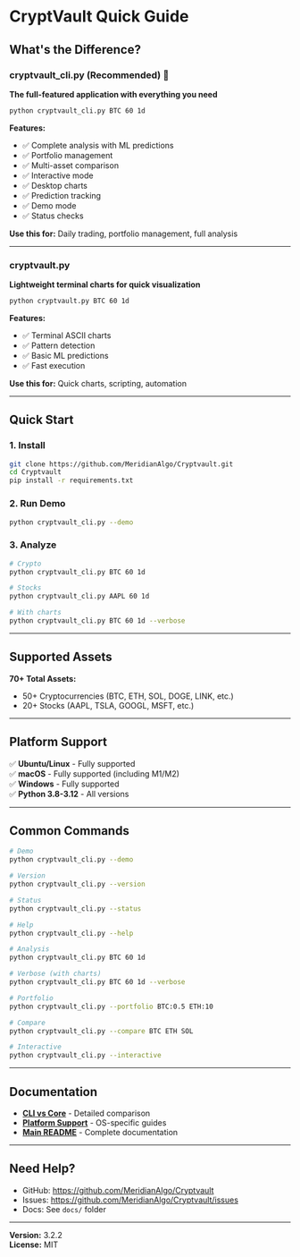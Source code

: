 # CryptVault Quick Guide

## What's the Difference?

### cryptvault_cli.py (Recommended) 🌟
**The full-featured application with everything you need**

```bash
python cryptvault_cli.py BTC 60 1d
```

**Features:**
- ✅ Complete analysis with ML predictions
- ✅ Portfolio management
- ✅ Multi-asset comparison
- ✅ Interactive mode
- ✅ Desktop charts
- ✅ Prediction tracking
- ✅ Demo mode
- ✅ Status checks

**Use this for:** Daily trading, portfolio management, full analysis

---

### cryptvault.py
**Lightweight terminal charts for quick visualization**

```bash
python cryptvault.py BTC 60 1d
```

**Features:**
- ✅ Terminal ASCII charts
- ✅ Pattern detection
- ✅ Basic ML predictions
- ✅ Fast execution

**Use this for:** Quick charts, scripting, automation

---

## Quick Start

### 1. Install
```bash
git clone https://github.com/MeridianAlgo/Cryptvault.git
cd Cryptvault
pip install -r requirements.txt
```

### 2. Run Demo
```bash
python cryptvault_cli.py --demo
```

### 3. Analyze
```bash
# Crypto
python cryptvault_cli.py BTC 60 1d

# Stocks
python cryptvault_cli.py AAPL 60 1d

# With charts
python cryptvault_cli.py BTC 60 1d --verbose
```

---

## Supported Assets

**70+ Total Assets:**
- 50+ Cryptocurrencies (BTC, ETH, SOL, DOGE, LINK, etc.)
- 20+ Stocks (AAPL, TSLA, GOOGL, MSFT, etc.)

---

## Platform Support

✅ **Ubuntu/Linux** - Fully supported  
✅ **macOS** - Fully supported (including M1/M2)  
✅ **Windows** - Fully supported  
✅ **Python 3.8-3.12** - All versions

---

## Common Commands

```bash
# Demo
python cryptvault_cli.py --demo

# Version
python cryptvault_cli.py --version

# Status
python cryptvault_cli.py --status

# Help
python cryptvault_cli.py --help

# Analysis
python cryptvault_cli.py BTC 60 1d

# Verbose (with charts)
python cryptvault_cli.py BTC 60 1d --verbose

# Portfolio
python cryptvault_cli.py --portfolio BTC:0.5 ETH:10

# Compare
python cryptvault_cli.py --compare BTC ETH SOL

# Interactive
python cryptvault_cli.py --interactive
```

---

## Documentation

- **[CLI vs Core](docs/CLI_VS_CORE.md)** - Detailed comparison
- **[Platform Support](docs/PLATFORM_SUPPORT.md)** - OS-specific guides
- **[Main README](docs/main_README.md)** - Complete documentation

---

## Need Help?

- GitHub: https://github.com/MeridianAlgo/Cryptvault
- Issues: https://github.com/MeridianAlgo/Cryptvault/issues
- Docs: See `docs/` folder

---

**Version:** 3.2.2  
**License:** MIT
